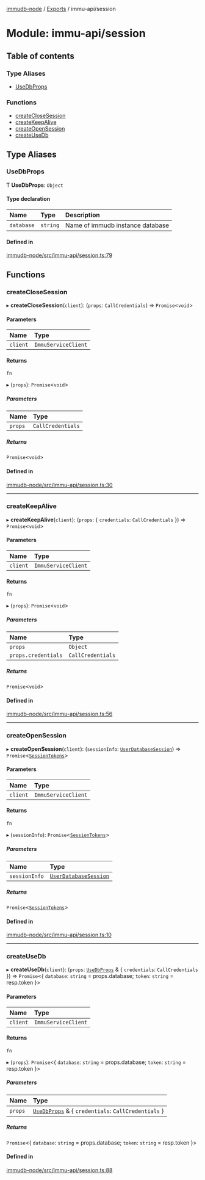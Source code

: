 [immudb-node](../README.md) / [Exports](../modules.md) / immu-api/session

# Module: immu-api/session

## Table of contents

### Type Aliases

- [UseDbProps](immu_api_session.md#usedbprops)

### Functions

- [createCloseSession](immu_api_session.md#createclosesession)
- [createKeepAlive](immu_api_session.md#createkeepalive)
- [createOpenSession](immu_api_session.md#createopensession)
- [createUseDb](immu_api_session.md#createusedb)

## Type Aliases

### UseDbProps

Ƭ **UseDbProps**: `Object`

#### Type declaration

| Name | Type | Description |
| :------ | :------ | :------ |
| `database` | `string` | Name of immudb instance database |

#### Defined in

[immudb-node/src/immu-api/session.ts:79](https://github.com/user3232/node-immu-db/blob/30c0d74/immudb-node/src/immu-api/session.ts#L79)

## Functions

### createCloseSession

▸ **createCloseSession**(`client`): (`props`: `CallCredentials`) => `Promise`<`void`\>

#### Parameters

| Name | Type |
| :------ | :------ |
| `client` | `ImmuServiceClient` |

#### Returns

`fn`

▸ (`props`): `Promise`<`void`\>

##### Parameters

| Name | Type |
| :------ | :------ |
| `props` | `CallCredentials` |

##### Returns

`Promise`<`void`\>

#### Defined in

[immudb-node/src/immu-api/session.ts:30](https://github.com/user3232/node-immu-db/blob/30c0d74/immudb-node/src/immu-api/session.ts#L30)

___

### createKeepAlive

▸ **createKeepAlive**(`client`): (`props`: { `credentials`: `CallCredentials`  }) => `Promise`<`void`\>

#### Parameters

| Name | Type |
| :------ | :------ |
| `client` | `ImmuServiceClient` |

#### Returns

`fn`

▸ (`props`): `Promise`<`void`\>

##### Parameters

| Name | Type |
| :------ | :------ |
| `props` | `Object` |
| `props.credentials` | `CallCredentials` |

##### Returns

`Promise`<`void`\>

#### Defined in

[immudb-node/src/immu-api/session.ts:56](https://github.com/user3232/node-immu-db/blob/30c0d74/immudb-node/src/immu-api/session.ts#L56)

___

### createOpenSession

▸ **createOpenSession**(`client`): (`sessionInfo`: [`UserDatabaseSession`](types_Session.md#userdatabasesession)) => `Promise`<[`SessionTokens`](types_Session.md#sessiontokens)\>

#### Parameters

| Name | Type |
| :------ | :------ |
| `client` | `ImmuServiceClient` |

#### Returns

`fn`

▸ (`sessionInfo`): `Promise`<[`SessionTokens`](types_Session.md#sessiontokens)\>

##### Parameters

| Name | Type |
| :------ | :------ |
| `sessionInfo` | [`UserDatabaseSession`](types_Session.md#userdatabasesession) |

##### Returns

`Promise`<[`SessionTokens`](types_Session.md#sessiontokens)\>

#### Defined in

[immudb-node/src/immu-api/session.ts:10](https://github.com/user3232/node-immu-db/blob/30c0d74/immudb-node/src/immu-api/session.ts#L10)

___

### createUseDb

▸ **createUseDb**(`client`): (`props`: [`UseDbProps`](immu_api_session.md#usedbprops) & { `credentials`: `CallCredentials`  }) => `Promise`<{ `database`: `string` = props.database; `token`: `string` = resp.token }\>

#### Parameters

| Name | Type |
| :------ | :------ |
| `client` | `ImmuServiceClient` |

#### Returns

`fn`

▸ (`props`): `Promise`<{ `database`: `string` = props.database; `token`: `string` = resp.token }\>

##### Parameters

| Name | Type |
| :------ | :------ |
| `props` | [`UseDbProps`](immu_api_session.md#usedbprops) & { `credentials`: `CallCredentials`  } |

##### Returns

`Promise`<{ `database`: `string` = props.database; `token`: `string` = resp.token }\>

#### Defined in

[immudb-node/src/immu-api/session.ts:88](https://github.com/user3232/node-immu-db/blob/30c0d74/immudb-node/src/immu-api/session.ts#L88)
